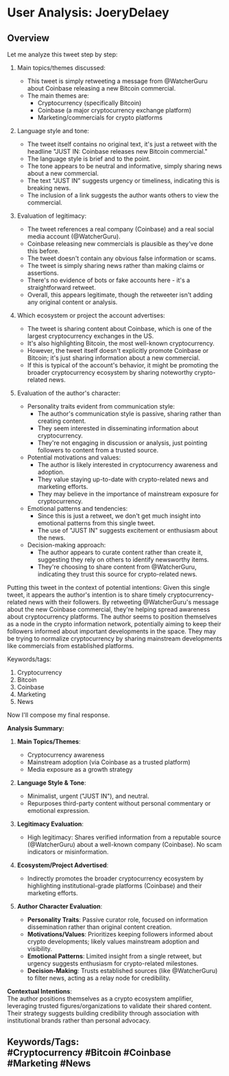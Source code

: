 # User Analysis: JoeryDelaey

## Overview

<think>
Let me analyze this tweet step by step:

1. Main topics/themes discussed:
   - This tweet is simply retweeting a message from @WatcherGuru about Coinbase releasing a new Bitcoin commercial.
   - The main themes are:
     - Cryptocurrency (specifically Bitcoin)
     - Coinbase (a major cryptocurrency exchange platform)
     - Marketing/commercials for crypto platforms

2. Language style and tone:
   - The tweet itself contains no original text, it's just a retweet with the headline "JUST IN: Coinbase releases new Bitcoin commercial."
   - The language style is brief and to the point.
   - The tone appears to be neutral and informative, simply sharing news about a new commercial.
   - The text "JUST IN" suggests urgency or timeliness, indicating this is breaking news.
   - The inclusion of a link suggests the author wants others to view the commercial.

3. Evaluation of legitimacy:
   - The tweet references a real company (Coinbase) and a real social media account (@WatcherGuru).
   - Coinbase releasing new commercials is plausible as they've done this before.
   - The tweet doesn't contain any obvious false information or scams.
   - The tweet is simply sharing news rather than making claims or assertions.
   - There's no evidence of bots or fake accounts here - it's a straightforward retweet.
   - Overall, this appears legitimate, though the retweeter isn't adding any original content or analysis.

4. Which ecosystem or project the account advertises:
   - The tweet is sharing content about Coinbase, which is one of the largest cryptocurrency exchanges in the US.
   - It's also highlighting Bitcoin, the most well-known cryptocurrency.
   - However, the tweet itself doesn't explicitly promote Coinbase or Bitcoin; it's just sharing information about a new commercial.
   - If this is typical of the account's behavior, it might be promoting the broader cryptocurrency ecosystem by sharing noteworthy crypto-related news.

5. Evaluation of the author's character:
   - Personality traits evident from communication style:
     - The author's communication style is passive, sharing rather than creating content.
     - They seem interested in disseminating information about cryptocurrency.
     - They're not engaging in discussion or analysis, just pointing followers to content from a trusted source.
   - Potential motivations and values:
     - The author is likely interested in cryptocurrency awareness and adoption.
     - They value staying up-to-date with crypto-related news and marketing efforts.
     - They may believe in the importance of mainstream exposure for cryptocurrency.
   - Emotional patterns and tendencies:
     - Since this is just a retweet, we don't get much insight into emotional patterns from this single tweet.
     - The use of "JUST IN" suggests excitement or enthusiasm about the news.
   - Decision-making approach:
     - The author appears to curate content rather than create it, suggesting they rely on others to identify newsworthy items.
     - They're choosing to share content from @WatcherGuru, indicating they trust this source for crypto-related news.

Putting this tweet in the context of potential intentions:
Given this single tweet, it appears the author's intention is to share timely cryptocurrency-related news with their followers. By retweeting @WatcherGuru's message about the new Coinbase commercial, they're helping spread awareness about cryptocurrency platforms. The author seems to position themselves as a node in the crypto information network, potentially aiming to keep their followers informed about important developments in the space. They may be trying to normalize cryptocurrency by sharing mainstream developments like commercials from established platforms.

Keywords/tags:
1. Cryptocurrency
2. Bitcoin
3. Coinbase
4. Marketing
5. News

Now I'll compose my final response.
</think>

**Analysis Summary:**

1. **Main Topics/Themes**:  
   - Cryptocurrency awareness  
   - Mainstream adoption (via Coinbase as a trusted platform)  
   - Media exposure as a growth strategy  

2. **Language Style & Tone**:  
   - Minimalist, urgent ("JUST IN"), and neutral.  
   - Repurposes third-party content without personal commentary or emotional expression.  

3. **Legitimacy Evaluation**:  
   - High legitimacy: Shares verified information from a reputable source (@WatcherGuru) about a well-known company (Coinbase). No scam indicators or misinformation.  

4. **Ecosystem/Project Advertised**:  
   - Indirectly promotes the broader cryptocurrency ecosystem by highlighting institutional-grade platforms (Coinbase) and their marketing efforts.  

5. **Author Character Evaluation**:  
   - **Personality Traits**: Passive curator role, focused on information dissemination rather than original content creation.  
   - **Motivations/Values**: Prioritizes keeping followers informed about crypto developments; likely values mainstream adoption and visibility.  
   - **Emotional Patterns**: Limited insight from a single retweet, but urgency suggests enthusiasm for crypto-related milestones.  
   - **Decision-Making**: Trusts established sources (like @WatcherGuru) to filter news, acting as a relay node for credibility.  

**Contextual Intentions**:  
The author positions themselves as a crypto ecosystem amplifier, leveraging trusted figures/organizations to validate their shared content. Their strategy suggests building credibility through association with institutional brands rather than personal advocacy.  

**Keywords/Tags**:  
#Cryptocurrency #Bitcoin #Coinbase #Marketing #News
---
